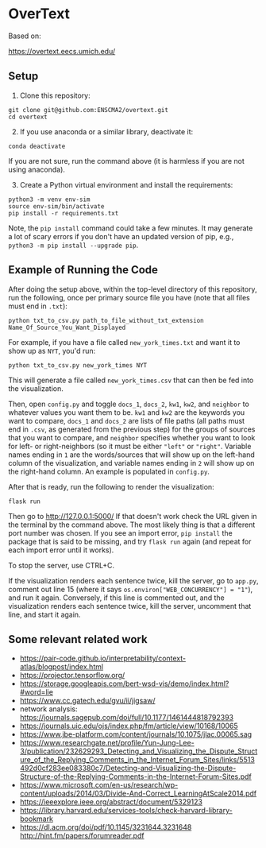 # OverText

Based on:

<https://overtext.eecs.umich.edu/>


## Setup

1. Clone this repository:

```
git clone git@github.com:ENSCMA2/overtext.git
cd overtext
```

2. If you use anaconda or a similar library, deactivate it:

```
conda deactivate
```

If you are not sure, run the command above (it is harmless if you are not using anaconda).

3. Create a Python virtual environment and install the requirements:

```
python3 -m venv env-sim
source env-sim/bin/activate
pip install -r requirements.txt
```

Note, the `pip install` command could take a few minutes. It may generate a lot of scary errors if you don't have an updated version of pip, e.g., `python3 -m pip install --upgrade pip`.

## Example of Running the Code

After doing the setup above, within the top-level directory of this repository, run the following, once per primary source file you have (note that all files must end in `.txt`):
```
python txt_to_csv.py path_to_file_without_txt_extension Name_Of_Source_You_Want_Displayed
```

For example, if you have a file called `new_york_times.txt` and want it to show up as `NYT`, you'd run:
```
python txt_to_csv.py new_york_times NYT
```

This will generate a file called `new_york_times.csv` that can then be fed into the visualization.  

Then, open `config.py` and toggle `docs_1`, `docs_2`, `kw1`, `kw2`, and `neighbor` to whatever values you want them to be. `kw1` and `kw2` are the keywords you want to compare, `docs_1` and `docs_2` are lists of file paths (all paths must end in `.csv`, as generated from the previous step) for the groups of sources that you want to compare, and `neighbor` specifies whether you want to look for left- or right-neighbors (so it must be either `"left"` or `"right"`. Variable names ending in `1` are the words/sources that will show up on the left-hand column of the visualization, and variable names ending in `2` will show up on the right-hand column. An example is populated in `config.py`.

After that is ready, run the following to render the visualization:
```
flask run
```

Then go to <http://127.0.0.1:5000/> If that doesn't work check the URL given in the terminal by the command above. The most likely thing is that a different port number was chosen. If you see an import error, `pip install` the package that is said to be missing, and try `flask run` again (and repeat for each import error until it works).

To stop the server, use CTRL+C.

If the visualization renders each sentence twice, kill the server, go to `app.py`, comment out line 15 (where it says `os.environ["WEB_CONCURRENCY"] = "1"`), and run it again. Conversely, if this line is commented out, and the visualization renders each sentence twice, kill the server, uncomment that line, and start it again.

## Some relevant related work

- https://pair-code.github.io/interpretability/context-atlas/blogpost/index.html
- https://projector.tensorflow.org/
- https://storage.googleapis.com/bert-wsd-vis/demo/index.html?#word=lie
- https://www.cc.gatech.edu/gvu/ii/jigsaw/
- network analysis: https://journals.sagepub.com/doi/full/10.1177/1461444818792393
- https://journals.uic.edu/ojs/index.php/fm/article/view/10168/10065
- https://www.jbe-platform.com/content/journals/10.1075/jlac.00065.sag
- https://www.researchgate.net/profile/Yun-Jung-Lee-3/publication/232629293_Detecting_and_Visualizing_the_Dispute_Structure_of_the_Replying_Comments_in_the_Internet_Forum_Sites/links/5513492d0cf283ee083380c7/Detecting-and-Visualizing-the-Dispute-Structure-of-the-Replying-Comments-in-the-Internet-Forum-Sites.pdf
- https://www.microsoft.com/en-us/research/wp-content/uploads/2014/03/Divide-And-Correct_LearningAtScale2014.pdf
- https://ieeexplore.ieee.org/abstract/document/5329123
- https://library.harvard.edu/services-tools/check-harvard-library-bookmark
- https://dl.acm.org/doi/pdf/10.1145/3231644.3231648
 http://hint.fm/papers/forumreader.pdf

